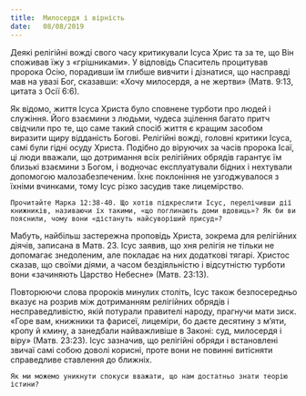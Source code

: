 ```yaml
---
title:  Милосердя і вірність
date:   08/08/2019
---
```


Деякі релігійні вожді свого часу критикували Ісуса Хрис­ та за те, що Він споживав їжу з «грішниками». У відповідь Спаситель процитував пророка Осію, порадивши їм глибше вивчити і дізнатися, що насправді мав на увазі Бог, сказавши: «Хочу милосердя, а не жертви» (Матв. 9:13, цитата з Осії 6:6).

Як відомо, життя Ісуса Христа було сповнене турботи про людей і служіння. Його взаємини з людьми, чудеса зцілення багато притч свідчили про те, що саме такий спосіб життя є кращим засобом виразити щиру відданість Богові. Релігійні вожді, головні критики Ісуса, самі були гідні осуду Христа. Подібно до віруючих за часів пророка Ісаї, ці люди вважали, що дотримання всіх релігійних обрядів гарантує їм близькі взаємини з Богом, і водночас експлуатували бідних і нехтували допомогою малозабезпеченим. Їхнє поклоніння не узгоджувалося з їхніми вчинками, тому Ісус різко засудив таке лицемірство.

`Прочитайте Марка 12:38-40. Що хотів підкреслити Ісус, перелічивши дії книжників, називаючи їх такими, «що поглинають доми вдовиць»? Як би ви пояснили, чому вони «дістануть найсуворіший присуд»?`

Мабуть, найбільш застережна проповідь Христа, зокрема для релігійних діячів, записана в Матв. 23. Ісус заявив, що хня релігія не тільки не допомагає знедоленим, але покладає на них додаткові тягарі. Христос сказав, що своїми діями, а часом бездіяльністю і відсутністю турботи вони «зачиняють Царство Небесне» (Матв. 23:13).

Повторюючи слова пророків минулих століть, Ісус також безпосередньо вказує на розрив між дотриманням релігійних обрядів і несправедливістю, якій потурали правителі народу, прагнучи мати зиск. «Горе вам, книжники та фарисеї, лицеміри, бо даєте десятину з м’яти, кропу й кмину, а занедбали найважливіше в Законі: суд, милосердя і віру» (Матв. 23:23). Ісус зазначив, що релігійні обряди і встановлені звичаї самі собою доволі корисні, проте вони не повинні витісняти справедливе ставлення до ближніх.

`Як ми можемо уникнути спокуси вважати, що нам достатньо знати теорію істини?`
